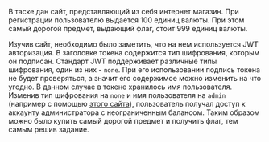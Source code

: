 В таске дан сайт, представляющий из себя интернет магазин. При регистрации пользователю выдается 100 единиц валюты. При этом самый дорогой предмет, выдающий флаг, стоит 999 единиц валюты.  

Изучив сайт, необходимо было заметить, что на нем используется JWT авторизация. В заголовке токена содержится тип шифрования, которым он подписан. Стандарт JWT поддерживает различные типы шифрования, один из них - `none`. При его использовании подпись токена не будет проверяться, а значит его содержимое можно изменить на что угодно. В данном случае в токене хранилось имя пользователя. Изменив тип шифрования на `none` и имя пользователя на `admin` (например с помощью [этого сайта](https://jwt.io/)), пользователь получал доступ к аккаунту администратора с неограниченным балансом. Таким образом можно было купить самый дорогой предмет и получить флаг, тем самым решив задание.